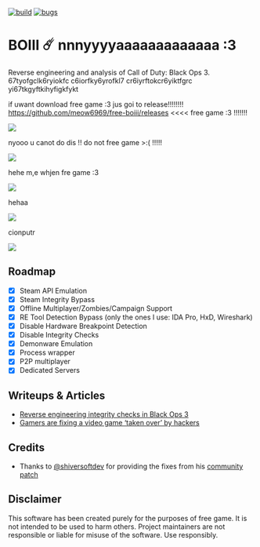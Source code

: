 [![build](https://img.shields.io/github/actions/workflow/status/meow6969/free-boiii/build.yml?branch=main&label=Build&logo=github)](https://github.com/meow6969/free-boiii/actions)
[![bugs](https://img.shields.io/github/issues/momo5502/boiii/bug?label=Bugs)](https://github.com/momo5502/boiii/issues?q=is%3Aissue+is%3Aopen+label%3Abug)

# BOIII ☄️ nnnyyyyaaaaaaaaaaaaa :3

Reverse engineering and analysis of Call of Duty: Black Ops 3.
67tyofgclk6ryiokfc c6iorfky6yrofkl7 cr6iyrftokcr6yiktfgrc yi67tkgyftkihyfigkfykt

if uwant download free game :3 jus goi to release!!!!!!!! https://github.com/meow6969/free-boiii/releases <<<< free game :3 !!!!!!!

<img src="https://meow6969.github.io/moew/peakbulgarian.jpg">

nyooo u canot do dis !! do not free game >:( !!!!!

<img src="https://meow6969.github.io/moew/cirnotalking.gif">

hehe m,e whjen fre game :3

<img src="https://meow6969.github.io/moew/imdanicing.gif">

hehaa

<img src="https://meow6969.github.io/moew/haha.gif">

cionputr

<img src="https://meow6969.github.io/moew/pythoncomputer.gif">

## Roadmap

- [x] Steam API Emulation
- [x] Steam Integrity Bypass
- [x] Offline Multiplayer/Zombies/Campaign Support
- [x] RE Tool Detection Bypass (only the ones I use: IDA Pro, HxD, Wireshark)
- [x] Disable Hardware Breakpoint Detection
- [x] Disable Integrity Checks
- [x] Demonware Emulation
- [x] Process wrapper
- [x] P2P multiplayer
- [x] Dedicated Servers

## Writeups & Articles

- <a href="https://momo5502.com/posts/2022-11-17-reverse-engineering-integrity-checks-in-black-ops-3/">Reverse engineering integrity checks in Black Ops 3</a>
- <a href="https://techcrunch.com/2023/02/28/gamers-are-fixing-a-video-game-taken-over-by-hackers/">Gamers are fixing a video game ‘taken over’ by hackers</a>

## Credits

- Thanks to <a href="https://github.com/shiversoftdev">@shiversoftdev</a> for providing the fixes from his <a href="https://github.com/shiversoftdev/t7patch">community patch</a>

## Disclaimer

This software has been created purely for the purposes of
free game. It is not intended to be used to harm
others. Project maintainers are not responsible or
liable for misuse of the software. Use responsibly.


